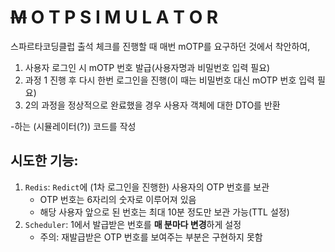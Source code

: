 # ~~M~~ O T P S I M U L A T O R

스파르타코딩클럽 출석 체크를 진행할 때 매번 mOTP를 요구하던 것에서 착안하여,
1. 사용자 로그인 시 mOTP 번호 발급(사용자명과 비밀번호 입력 필요)
2. 과정 1 진행 후 다시 한번 로그인을 진행(이 때는 비밀번호 대신 mOTP 번호 입력 필요)
3. 2의 과정을 정상적으로 완료했을 경우 사용자 객체에 대한 DTO를 반환

-하는 (시뮬레이터(?)) 코드를 작성

## 시도한 기능:
1. `Redis`: `Redict`에 (1차 로그인을 진행한) 사용자의 OTP 번호를 보관
   - OTP 번호는 6자리의 숫자로 이루어져 있음
   - 해당 사용자 앞으로 된 번호는 최대 10분 정도만 보관 가능(TTL 설정)
2. `Scheduler`: 1에서 발급받은 번호를 **매 분마다 변경**하게 설정
   - 주의: 재발급받은 OTP 번호를 보여주는 부분은 구현하지 못함